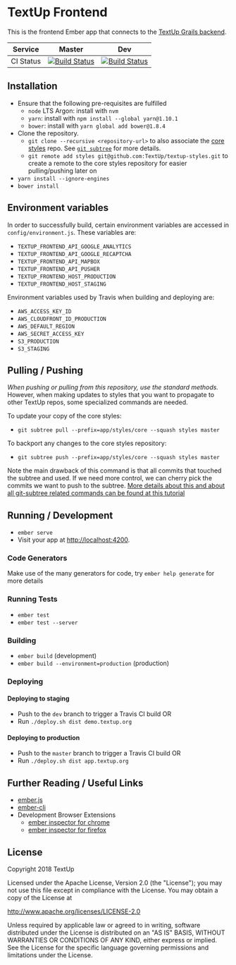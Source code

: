 # TextUp Frontend

This is the frontend Ember app that connects to the [TextUp Grails backend](https://github.com/TextUp/textup-backend).

| Service   | Master                                                                                                                          | Dev                                                                                                                          |
| --------- | ------------------------------------------------------------------------------------------------------------------------------- | ---------------------------------------------------------------------------------------------------------------------------- |
| CI Status | [![Build Status](https://travis-ci.org/TextUp/textup-frontend.svg?branch=master)](https://travis-ci.org/TextUp/textup-frontend) | [![Build Status](https://travis-ci.org/TextUp/textup-frontend.svg?branch=dev)](https://travis-ci.org/TextUp/textup-frontend) |

## Installation

- Ensure that the following pre-requisites are fulfilled
  - `node` LTS Argon: install with `nvm`
  - `yarn`: install with `npm install --global yarn@1.10.1`
  - `bower`: install with `yarn global add bower@1.8.4`
- Clone the repository.
  - `git clone --recursive <repository-url>` to also associate the [core styles](https://github.com/TextUp/textup-styles) repo. See [`git subtree`](https://github.com/git/git/blob/master/contrib/subtree/git-subtree.txt) for more details.
  - `git remote add styles git@github.com:TextUp/textup-styles.git` to create a remote to the core styles repository for easier pulling/pushing later on
- `yarn install --ignore-engines`
- `bower install`

## Environment variables

In order to successfully build, certain environment variables are accessed in `config/environment.js`. These variables are:

- `TEXTUP_FRONTEND_API_GOOGLE_ANALYTICS`
- `TEXTUP_FRONTEND_API_GOOGLE_RECAPTCHA`
- `TEXTUP_FRONTEND_API_MAPBOX`
- `TEXTUP_FRONTEND_API_PUSHER`
- `TEXTUP_FRONTEND_HOST_PRODUCTION`
- `TEXTUP_FRONTEND_HOST_STAGING`

Environment variables used by Travis when building and deploying are:

- `AWS_ACCESS_KEY_ID`
- `AWS_CLOUDFRONT_ID_PRODUCTION`
- `AWS_DEFAULT_REGION`
- `AWS_SECRET_ACCESS_KEY`
- `S3_PRODUCTION`
- `S3_STAGING`

## Pulling / Pushing

_When pushing or pulling from this repository, use the standard methods._ However, when making updates to styles that you want to propagate to other TextUp repos, some specialized commands are needed.

To update your copy of the core styles:

- `git subtree pull --prefix=app/styles/core --squash styles master`

To backport any changes to the core styles repository:

- `git subtree push --prefix=app/styles/core --squash styles master`

Note the main drawback of this command is that all commits that touched the subtree and used. If we need more control, we can cherry pick the commits we want to push to the subtree. [More details about this and about all git-subtree related commands can be found at this tutorial](https://medium.com/@porteneuve/mastering-git-subtrees-943d29a798ec#.s0lfst7jk)

## Running / Development

- `ember serve`
- Visit your app at [http://localhost:4200](http://localhost:4200).

### Code Generators

Make use of the many generators for code, try `ember help generate` for more details

### Running Tests

- `ember test`
- `ember test --server`

### Building

- `ember build` (development)
- `ember build --environment=production` (production)

### Deploying

#### Deploying to staging

- Push to the `dev` branch to trigger a Travis CI build OR
- Run `./deploy.sh dist demo.textup.org`

#### Deploying to production

- Push to the `master` branch to trigger a Travis CI build OR
- Run `./deploy.sh dist app.textup.org`

## Further Reading / Useful Links

- [ember.js](http://emberjs.com/)
- [ember-cli](http://ember-cli.com/)
- Development Browser Extensions
  - [ember inspector for chrome](https://chrome.google.com/webstore/detail/ember-inspector/bmdblncegkenkacieihfhpjfppoconhi)
  - [ember inspector for firefox](https://addons.mozilla.org/en-US/firefox/addon/ember-inspector/)

## License

Copyright 2018 TextUp

Licensed under the Apache License, Version 2.0 (the "License");
you may not use this file except in compliance with the License.
You may obtain a copy of the License at

http://www.apache.org/licenses/LICENSE-2.0

Unless required by applicable law or agreed to in writing, software
distributed under the License is distributed on an "AS IS" BASIS,
WITHOUT WARRANTIES OR CONDITIONS OF ANY KIND, either express or implied.
See the License for the specific language governing permissions and
limitations under the License.
